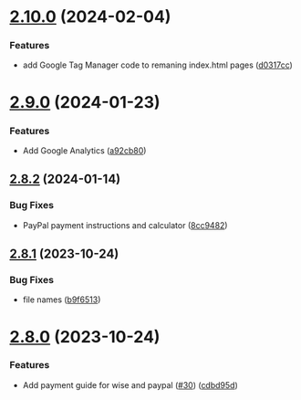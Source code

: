 # [2.10.0](https://github.com/Pradumnasaraf/Pradumnasaraf.github.io/compare/v2.9.0...v2.10.0) (2024-02-04)


### Features

* add Google Tag Manager code to remaning index.html pages ([d0317cc](https://github.com/Pradumnasaraf/Pradumnasaraf.github.io/commit/d0317cc6c188d9db020796154254b80f28e45978))



# [2.9.0](https://github.com/Pradumnasaraf/Pradumnasaraf.github.io/compare/v2.8.2...v2.9.0) (2024-01-23)


### Features

* Add Google Analytics ([a92cb80](https://github.com/Pradumnasaraf/Pradumnasaraf.github.io/commit/a92cb8081b4778cf712561712588ca4c7d0e9db8))



## [2.8.2](https://github.com/Pradumnasaraf/Pradumnasaraf.github.io/compare/v2.8.1...v2.8.2) (2024-01-14)


### Bug Fixes

* PayPal payment instructions and calculator ([8cc9482](https://github.com/Pradumnasaraf/Pradumnasaraf.github.io/commit/8cc94824891dc7c1c351cde778e18a0cf6c74f3b))



## [2.8.1](https://github.com/Pradumnasaraf/Pradumnasaraf.github.io/compare/v2.8.0...v2.8.1) (2023-10-24)


### Bug Fixes

* file names ([b9f6513](https://github.com/Pradumnasaraf/Pradumnasaraf.github.io/commit/b9f6513d8d7746fd61b81096b0173a54e94104df))



# [2.8.0](https://github.com/Pradumnasaraf/Pradumnasaraf.github.io/compare/v2.7.0...v2.8.0) (2023-10-24)


### Features

* Add payment guide for wise and paypal ([#30](https://github.com/Pradumnasaraf/Pradumnasaraf.github.io/issues/30)) ([cdbd95d](https://github.com/Pradumnasaraf/Pradumnasaraf.github.io/commit/cdbd95d93359ba13cb010bf736bbf66099f3d1d5))



